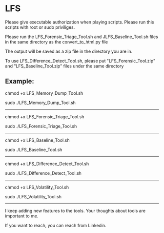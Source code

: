 # LFS


Please give executable authorization when playing scripts. Please run this scripts with root or sudo priviliges.


Please run the LFS_Forensic_Triage_Tool.sh and JLFS_Baseline_Tool.sh files in the same directory as the convert_to_html.py file


The output will be saved as a zip file in the directory you are in.


To use LFS_Difference_Detect_Tool.sh, please put "LFS_Forensic_Tool.zip" and "LFS_Baseline_Tool.zip" files under the same directory


Example:
----------------------------------------------------------


chmod +x LFS_Memory_Dump_Tool.sh


sudo ./LFS_Memory_Dump_Tool.sh


----------------------------------------------------------

chmod +x LFS_Forensic_Triage_Tool.sh


sudo ./LFS_Forensic_Triage_Tool.sh


----------------------------------------------------------

chmod +x LFS_Baseline_Tool.sh


sudo ./LFS_Baseline_Tool.sh


----------------------------------------------------------

chmod +x LFS_Difference_Detect_Tool.sh


sudo ./LFS_Difference_Detect_Tool.sh


----------------------------------------------------------


chmod +x LFS_Volatility_Tool.sh


sudo ./LFS_Volatility_Tool.sh


----------------------------------------------------------
I keep adding new features to the tools. Your thoughts about tools are important to me. 

If you want to reach, you can reach from Linkedin.




